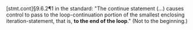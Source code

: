 [stmt.cont]§9.6.2¶1 in the standard: "The continue statement (...) causes control to pass to the loop-continuation portion of the smallest enclosing iteration-statement, that is, **to the end of the loop**." (Not to the beginning.)
